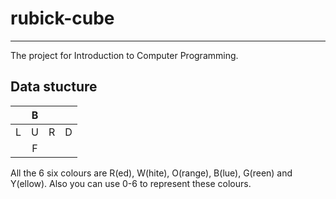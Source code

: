 # rubick-cube

------

The project for Introduction to Computer Programming.

## Data stucture




|   | B |   |   |
|:-:|:-:|:-:|:-:|
| L | U | R | D |
|   | F |   |   ||


All the 6 six colours are R(ed), W(hite), O(range), B(lue), G(reen) and Y(ellow). Also you can use 0-6 to represent these colours.

